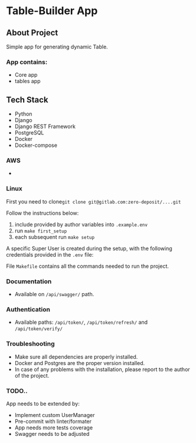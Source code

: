 # Table-Builder App

## About Project
Simple app for generating dynamic Table.

### App contains:
* Core app
* tables app


## Tech Stack
* Python
* Django
* Django REST Framework
* PostgreSQL
* Docker
* Docker-compose


### AWS
* 

### Linux 

First you need to clone`git clone git@gitlab.com:zero-deposit/....git`

Follow the instructions below:

1. include provided by author variables into `.example.env`
2. run `make first_setup`
3. each subsequent run `make setup`

A specific Super User is created during the setup, with the following credentials provided in the `.env` file:

File `Makefile` contains all the commands needed to run the project.

### Documentation
* Available on `/api/swagger/` path.

### Authentication
* Available paths:  `/api/token/`, `/api/token/refresh/` and `/api/token/verify/`

### Troubleshooting
* Make sure all dependencies are properly installed.
* Docker and Postgres are the proper version installed.
* In case of any problems with the installation, please report to the author of the project.

### TODO..
App needs to be extended by:
* Implement custom UserManager
* Pre-commit with linter/formater
* App needs more tests coverage
* Swagger needs to be adjusted